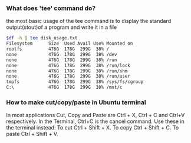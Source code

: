 ### What does 'tee' command do?
the most basic usage of the tee command is to display the standard output(stout)of a program and write it in a file

```bash
$df -h | tee disk_usage.txt  
Filesystem      Size  Used Avail Use% Mounted on
rootfs          476G  178G  299G  38% /
none            476G  178G  299G  38% /dev
none            476G  178G  299G  38% /run
none            476G  178G  299G  38% /run/lock
none            476G  178G  299G  38% /run/shm
none            476G  178G  299G  38% /run/user
tmpfs           476G  178G  299G  38% /sys/fs/cgroup
C:\             476G  178G  299G  38% /mnt/c
```

### How to make cut/copy/paste in Ubuntu terminal
In most applications Cut, Copy and Paste are Ctrl + X, Ctrl + C and Ctrl+V respectively.
In the Terminal, Ctrl+C is the cancel command. Use these in the terminal instead:
To cut Ctrl + Shift + X.
To copy Ctrl + Shift + C.
To paste Ctrl + Shift + V.